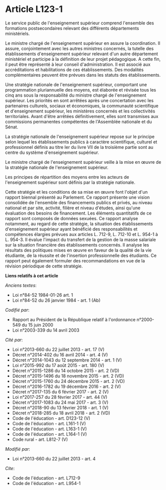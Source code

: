 # Article L123-1

Le service public de l'enseignement supérieur comprend l'ensemble des formations postsecondaires relevant des différents
départements ministériels. 

Le ministre chargé de l'enseignement supérieur en assure la coordination. Il assure, conjointement avec les autres ministres
concernés, la tutelle des établissements d'enseignement supérieur relevant d'un autre département ministériel et participe à
la définition de leur projet pédagogique. A cette fin, il peut être représenté à leur conseil d'administration. Il est
associé aux accréditations et habilitations de ces établissements. Des modalités complémentaires peuvent être prévues dans
les statuts des établissements. 

Une stratégie nationale de l'enseignement supérieur, comportant une programmation pluriannuelle des moyens, est élaborée et
révisée tous les cinq ans sous la responsabilité du ministre chargé de l'enseignement supérieur. Les priorités en sont
arrêtées après une concertation avec les partenaires culturels, sociaux et économiques, la communauté scientifique et
d'enseignement supérieur, les ministères concernés et les collectivités territoriales. Avant d'être arrêtées définitivement,
elles sont transmises aux commissions permanentes compétentes de l'Assemblée nationale et du Sénat. 

La stratégie nationale de l'enseignement supérieur repose sur le principe selon lequel les établissements publics à caractère
scientifique, culturel et professionnel définis au titre Ier du livre VII de la troisième partie sont au centre du système
d'enseignement supérieur. 

Le ministre chargé de l'enseignement supérieur veille à la mise en œuvre de la stratégie nationale de l'enseignement
supérieur. 

Les principes de répartition des moyens entre les acteurs de l'enseignement supérieur sont définis par la stratégie
nationale. 

Cette stratégie et les conditions de sa mise en œuvre font l'objet d'un rapport biennal présenté au Parlement. Ce rapport
présente une vision consolidée de l'ensemble des financements publics et privés, au niveau national et par site, activité,
filière et niveau d'études, ainsi qu'une évaluation des besoins de financement. Les éléments quantitatifs de ce rapport sont
composés de données sexuées. Ce rapport analyse notamment, au regard de cette stratégie, la situation des établissements
d'enseignement supérieur ayant bénéficié des responsabilités et compétences élargies prévues aux articles L. 712-9, L. 712-10
et L. 954-1 à L. 954-3. Il évalue l'impact du transfert de la gestion de la masse salariale sur la situation financière des
établissements concernés. Il analyse les résultats des politiques mises en œuvre en faveur de la qualité de la vie étudiante,
de la réussite et de l'insertion professionnelle des étudiants. Ce rapport peut également formuler des recommandations en vue
de la révision périodique de cette stratégie.

**Liens relatifs à cet article**

_Anciens textes_:

  - Loi n°84-52 1984-01-26 art. 1
  - Loi n°84-52 du 26 janvier 1984 - art. 1 (Ab)

_Codifié par_:

  - Rapport au Président de la République relatif à l'ordonnance n°2000-549 du 15 juin 2000
  - Loi n°2003-339 du 14 avril 2003

_Cité par_:

  - Loi n°2013-660 du 22 juillet 2013 - art. 17 (V)
  - Décret n°2014-402 du 16 avril 2014 - art. 4 (V)
  - Décret n°2014-1043 du 12 septembre 2014 - art. 1 (V)
  - Loi n°2015-992 du 17 août 2015 - art. 180 (V)
  - Décret n°2015-1286 du 14 octobre 2015 - art. 2 (VD)
  - Décret n°2015-1496 du 18 novembre 2015 - art. 2 (VD)
  - Décret n°2015-1760 du 24 décembre 2015 - art. 2 (VD)
  - Décret n°2016-1782 du 19 décembre 2016 - art. 2 (V)
  - Décret n°2017-135 du 6 février 2017 - art. 2 (V)
  - Loi n°2017-257 du 28 février 2017 - art. 44 (V)
  - Décret n°2017-1083 du 24 mai 2017 - art. 3 (V)
  - Décret n°2018-90 du 13 février 2018 - art. 1 (V)
  - Décret n°2018-285 du 18 avril 2018 - art. 2 (VD)
  - Code de l'éducation - art. D123-12 (V)
  - Code de l'éducation - art. L161-1 (V)
  - Code de l'éducation - art. L163-1 (V)
  - Code de l'éducation - art. L164-1 (V)
  - Code rural - art. L812-7 (V)

_Modifié par_:

  - Loi n°2013-660 du 22 juillet 2013 - art. 4

_Cite_:

  - Code de l'éducation - art. L712-9
  - Code de l'éducation - art. L954-1
